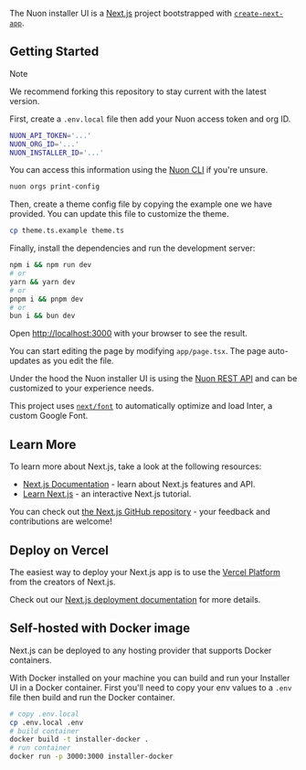 The Nuon installer UI is a [Next.js](https://nextjs.org/) project bootstrapped with [`create-next-app`](https://github.com/vercel/next.js/tree/canary/packages/create-next-app).

## Getting Started

> [!NOTE]  
> We recommend forking this repository to stay current with the latest version.

First, create a `.env.local` file then add your Nuon access token and org ID.

```bash
NUON_API_TOKEN='...'
NUON_ORG_ID='...'
NUON_INSTALLER_ID='...'
```

You can access this information using the [Nuon CLI](https://docs.nuon.co/cli) if you're unsure.

```bash
nuon orgs print-config
```

Then, create a theme config file by copying the example one we have provided. You can update this file to customize the theme.

```bash
cp theme.ts.example theme.ts
```

Finally, install the dependencies and run the development server:

```bash
npm i && npm run dev
# or
yarn && yarn dev
# or
pnpm i && pnpm dev
# or
bun i && bun dev
```

Open [http://localhost:3000](http://localhost:3000) with your browser to see the result.

You can start editing the page by modifying `app/page.tsx`. The page auto-updates as you edit the file.

Under the hood the Nuon installer UI is using the [Nuon REST API](https://docs.nuon.co/api-ref/getting-started) and can be customized to your experience needs.

This project uses [`next/font`](https://nextjs.org/docs/basic-features/font-optimization) to automatically optimize and load Inter, a custom Google Font.

## Learn More

To learn more about Next.js, take a look at the following resources:

- [Next.js Documentation](https://nextjs.org/docs) - learn about Next.js features and API.
- [Learn Next.js](https://nextjs.org/learn) - an interactive Next.js tutorial.

You can check out [the Next.js GitHub repository](https://github.com/vercel/next.js/) - your feedback and contributions are welcome!

## Deploy on Vercel

The easiest way to deploy your Next.js app is to use the [Vercel Platform](https://vercel.com/new?utm_medium=default-template&filter=next.js&utm_source=create-next-app&utm_campaign=create-next-app-readme) from the creators of Next.js.

Check out our [Next.js deployment documentation](https://nextjs.org/docs/deployment) for more details.

## Self-hosted with Docker image

Next.js can be deployed to any hosting provider that supports Docker containers.

With Docker installed on your machine you can build and run your Installer UI in a Docker container. First you'll need to copy your env values to a `.env` file then build and run the Docker container.

``` bash
# copy .env.local
cp .env.local .env
# build container
docker build -t installer-docker .
# run container
docker run -p 3000:3000 installer-docker
```
